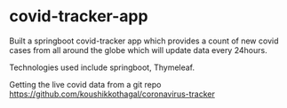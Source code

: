 # covid-tracker-app
Built a springboot covid-tracker app which provides a count of new covid cases from all around the globe which will update data every 24hours.

Technologies used include springboot, Thymeleaf.

Getting the live covid data from a git repo 
https://github.com/koushikkothagal/coronavirus-tracker
